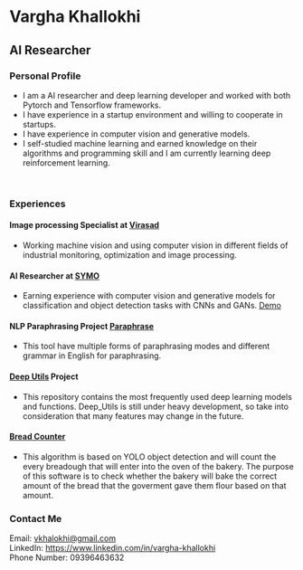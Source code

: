 # Vargha Khallokhi
## AI Researcher
### Personal Profile
- I am a AI researcher and deep learning developer and worked with both Pytorch and Tensorflow frameworks. 
- I have experience in a startup environment and willing to cooperate in startups.
- I have experience in computer vision and generative models.
- I self-studied machine learning and earned knowledge on their algorithms and programming skill and I am currently learning deep reinforcement learning.

<br>

### Experiences
#### Image processing Specialist at [Virasad](https://virasad.ir/en/homepage/)
- Working machine vision and using computer vision in
different fields of industrial monitoring, optimization
and image processing.
#### AI Researcher at [SYMO](https://symolife.com/)
- Earning experience with computer vision and
generative models for classification and object
detection tasks with CNNs and GANs. [Demo](https://demo.symolife.com)
#### NLP Paraphrasing Project [Paraphrase](http://new.keybot.tools)
- This tool have multiple forms of paraphrasing modes and different grammar in English for paraphrasing.
#### [Deep Utils](https://github.com/pooya-mohammadi/deep_utils) Project
- This repository contains the most frequently used deep learning models and functions. Deep_Utils is still under heavy development, so take into consideration that many features may change in the future.
#### [Bread Counter](https://github.com/Vargha-Kh/Bread_Counter)
- This algorithm is based on YOLO object detection and will count the every breadough that will enter into the oven of the bakery. The purpose of this software is to check whether the bakery will bake the correct amount of the bread that the goverment gave them flour based on that amount.

### Contact Me
Email: vkhalokhi@gmail.com \
LinkedIn: https://www.linkedin.com/in/vargha-khallokhi \
Phone Number: 09396463632
